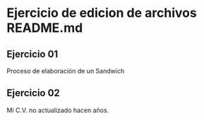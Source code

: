 # Ejercicio de edicion de archivos **README.md** 

## Ejercicio 01
Proceso de elaboración de un Sandwich

## Ejercicio 02
Mi C.V. no actualizado hacen años. 

